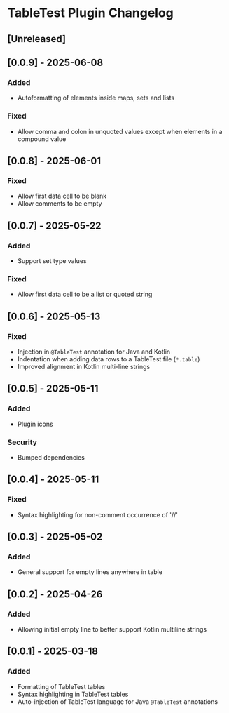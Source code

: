 # TableTest Plugin Changelog

## [Unreleased]

## [0.0.9] - 2025-06-08
### Added
- Autoformatting of elements inside maps, sets and lists
### Fixed
- Allow comma and colon in unquoted values except when elements in a compound value

## [0.0.8] - 2025-06-01
### Fixed
- Allow first data cell to be blank
- Allow comments to be empty

## [0.0.7] - 2025-05-22
### Added
- Support set type values
### Fixed
- Allow first data cell to be a list or quoted string

## [0.0.6] - 2025-05-13
### Fixed
- Injection in `@TableTest` annotation for Java and Kotlin
- Indentation when adding data rows to a TableTest file (`*.table`)
- Improved alignment in Kotlin multi-line strings

## [0.0.5] - 2025-05-11
### Added
- Plugin icons
### Security
- Bumped dependencies 

## [0.0.4] - 2025-05-11
### Fixed
- Syntax highlighting for non-comment occurrence of '//'

## [0.0.3] - 2025-05-02
### Added
- General support for empty lines anywhere in table

## [0.0.2] - 2025-04-26
### Added
- Allowing initial empty line to better support Kotlin multiline strings

## [0.0.1] - 2025-03-18
### Added
- Formatting of TableTest tables
- Syntax highlighting in TableTest tables
- Auto-injection of TableTest language for Java `@TableTest` annotations
